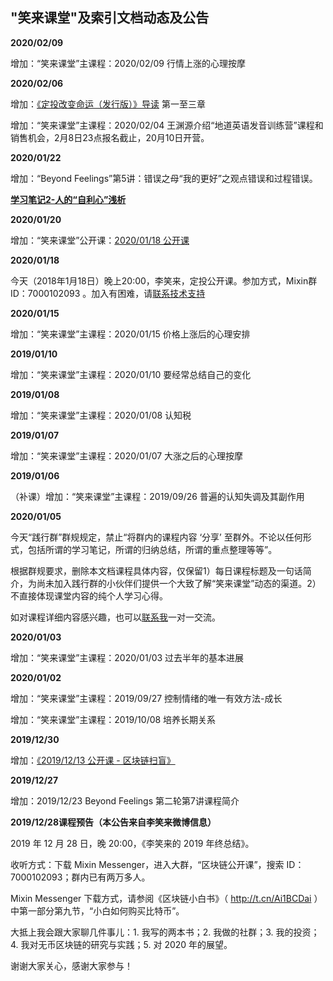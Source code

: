## "笑来课堂"及索引文档动态及公告

**2020/02/09**

增加：“笑来课堂”主课程：2020/02/09 行情上涨的心理按摩

**2020/02/06**

增加：[《定投改变命运（发行版）》导读](/xiaolai-main-course-public/understanding_of_onregularinvesting_publish_version.md) 第一至三章

增加：“笑来课堂”主课程：2020/02/04 王渊源介绍“地道英语发音训练营”课程和销售机会，2月8日23点报名截止，20月10日开营。

**2020/01/22**

增加：“Beyond Feelings”第5讲：错误之母“我的更好”之观点错误和过程错误。

[**学习笔记2-人的“自利心”浅析**](/beyond-feelings/20200130-self-interested.md) 


**2020/01/20**

增加：“笑来课堂”公开课：[2020/01/18 公开课](/xiaolai-main-course-public/20200118-public-course-20200118.md)

**2020/01/18**

今天（2018年1月18日）晚上20:00，李笑来，定投公开课。参加方式，Mixin群ID：7000102093 。加入有困难，请[联系技术支持](/contact-info.md)

**2020/01/15**

增加：“笑来课堂”主课程：2020/01/15 价格上涨后的心理安排

**2019/01/10**

增加：“笑来课堂”主课程：2020/01/10 要经常总结自己的变化

**2019/01/08**

增加：“笑来课堂”主课程：2020/01/08 认知税

**2019/01/07**

增加：“笑来课堂”主课程：2020/01/07 大涨之后的心理按摩

**2019/01/06**

（补课）增加：“笑来课堂”主课程：2019/09/26 普遍的认知失调及其副作用

**2020/01/05**

今天“践行群”群规规定，禁止“将群内的课程内容 ‘分享’ 至群外。不论以任何形式，包括所谓的学习笔记，所谓的归纳总结，所谓的重点整理等等”。

根据群规要求，删除本文档课程具体内容，仅保留1）每日课程标题及一句话简介，为尚未加入践行群的小伙伴们提供一个大致了解“笑来课堂”动态的渠道。2）不直接体现课堂内容的纯个人学习心得。

如对课程详细内容感兴趣，也可以[联系我](contact-info.md)一对一交流。

**2020/01/03**

增加：“笑来课堂”主课程：2020/01/03 过去半年的基本进展

**2020/01/02**

增加：“笑来课堂”主课程：2019/09/27 控制情绪的唯一有效方法-成长

增加：“笑来课堂”主课程：2019/10/08 培养长期关系

**2019/12/30**

增加：[《2019/12/13 公开课 - 区块链扫盲》](xiaolai-main-course-public/20191213-public-course-blockchain-abc.md)

**2019/12/27**

增加：2019/12/23 Beyond Feelings 第二轮第7讲课程简介

**2019/12/28课程预告（本公告来自李笑来微博信息）**

2019 年 12 月 28 日，晚 20:00，《李笑来的 2019 年终总结》。 

收听方式：下载 Mixin Messenger，进入大群，“区块链公开课”，搜索 ID：7000102093；群内已有两万多人。 

Mixin Messenger 下载方式，请参阅《区块链小白书》（ http://t.cn/Ai1BCDai ）中第一部分第九节，“小白如何购买比特币”。 

大抵上我会跟大家聊几件事儿：1. 我写的两本书；2. 我做的社群；3. 我的投资；4. 我对无币区块链的研究与实践；5. 对 2020 年的展望。 

谢谢大家关心，感谢大家参与！
